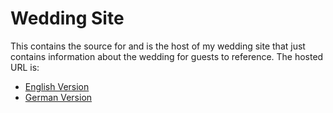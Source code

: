 # Wedding Site

This contains the source for and is the host of my wedding site that just
contains information about the wedding for guests to reference. The hosted URL is:

* [English Version](https://wedding.schwillips.com/)
* [German Version](https://wedding.schwillips.com/?lang=de)
